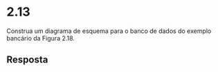 # 2.13

Construa um diagrama de esquema para o banco de dados do exemplo bancário da Figura 2.18.

## Resposta
